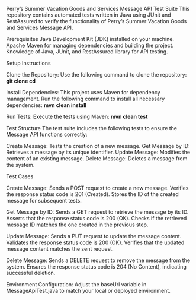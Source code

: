 Perry’s Summer Vacation Goods and Services Message API Test Suite
This repository contains automated tests written in Java using JUnit and RestAssured to verify the functionality of Perry’s Summer Vacation Goods and Services Message API.

Prerequisites
Java Development Kit (JDK) installed on your machine.
Apache Maven for managing dependencies and building the project.
Knowledge of Java, JUnit, and RestAssured library for API testing.

Setup Instructions

Clone the Repository:
Use the following command to clone the repository:
**git clone <repository-url>
cd <repository-directory>**

Install Dependencies:
This project uses Maven for dependency management. Run the following command to install all necessary dependencies:
**mvn clean install**

Run Tests:
Execute the tests using Maven:
**mvn clean test**

Test Structure
The test suite includes the following tests to ensure the Message API functions correctly:

Create Message: Tests the creation of a new message.
Get Message by ID: Retrieves a message by its unique identifier.
Update Message: Modifies the content of an existing message.
Delete Message: Deletes a message from the system.

Test Cases

Create Message:
Sends a POST request to create a new message.
Verifies the response status code is 201 (Created).
Stores the ID of the created message for subsequent tests.

Get Message by ID:
Sends a GET request to retrieve the message by its ID.
Asserts that the response status code is 200 (OK).
Checks if the retrieved message ID matches the one created in the previous step.

Update Message:
Sends a PUT request to update the message content.
Validates the response status code is 200 (OK).
Verifies that the updated message content matches the sent request.

Delete Message:
Sends a DELETE request to remove the message from the system.
Ensures the response status code is 204 (No Content), indicating successful deletion.

Environment Configuration:
Adjust the baseUrl variable in MessageApiTest.java to match your local or deployed environment.







